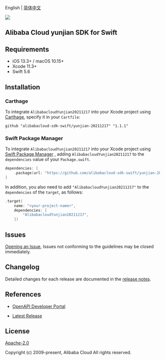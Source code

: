English | [简体中文](README-CN.md)

![](https://aliyunsdk-pages.alicdn.com/icons/AlibabaCloud.svg)

## Alibaba Cloud yunjian SDK for Swift

## Requirements

- iOS 13.3+ / macOS 10.15+
- Xcode 11.3+
- Swift 5.6

## Installation

### Carthage

To integrate `AlibabacloudYunjian20211217` into your Xcode project using [Carthage](https://github.com/Carthage/Carthage), specify it in your `Cartfile`:

```ogdl
github "alibabacloud-sdk-swift/yunjian-20211217" "1.1.1"
```

### Swift Package Manager

To integrate `AlibabacloudYunjian20211217` into your Xcode project using [Swift Package Manager](https://swift.org/package-manager/) , adding `AlibabacloudYunjian20211217` to the `dependencies` value of your `Package.swift`.

```swift
dependencies: [
    .package(url: "https://github.com/alibabacloud-sdk-swift/yunjian-20211217.git", from: "1.1.1")
]
```

In addition, you also need to add `"AlibabacloudYunjian20211217"` to the `dependencies` of the `target`, as follows:

```swift
.target(
    name: "<your-project-name>",
    dependencies: [
        "AlibabacloudYunjian20211217",
    ])
```

## Issues

[Opening an Issue](https://github.com/alibabacloud-sdk-swift/yunjian-20211217/issues/new), Issues not conforming to the guidelines may be closed immediately.

## Changelog

Detailed changes for each release are documented in the [release notes](./ChangeLog.txt).

## References

* [OpenAPI Developer Portal](https://next.api.alibabacloud.com/home)
- [Latest Release](https://github.com/alibabacloud-sdk-swift/yunjian-20211217)

## License

[Apache-2.0](http://www.apache.org/licenses/LICENSE-2.0)

Copyright (c) 2009-present, Alibaba Cloud All rights reserved.
